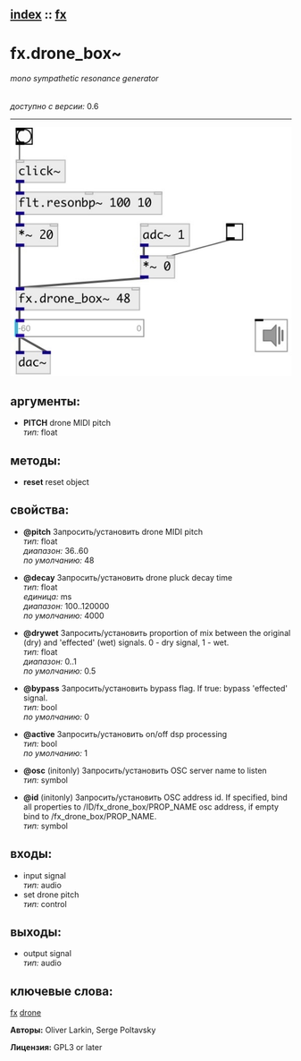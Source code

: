 [index](index.html) :: [fx](category_fx.html)
---

# fx.drone_box~

###### mono sympathetic resonance generator

*доступно с версии:* 0.6

---




[![example](../examples/img/fx.drone_box~.jpg)](../examples/pd/fx.drone_box~.pd)



## аргументы:

* **PITCH**
drone MIDI pitch<br>
_тип:_ float<br>



## методы:

* **reset**
reset object<br>




## свойства:

* **@pitch** 
Запросить/установить drone MIDI pitch<br>
_тип:_ float<br>
_диапазон:_ 36..60<br>
_по умолчанию:_ 48<br>

* **@decay** 
Запросить/установить drone pluck decay time<br>
_тип:_ float<br>
_единица:_ ms<br>
_диапазон:_ 100..120000<br>
_по умолчанию:_ 4000<br>

* **@drywet** 
Запросить/установить proportion of mix between the original (dry) and &#39;effected&#39; (wet) signals. 0 -
dry signal, 1 - wet.<br>
_тип:_ float<br>
_диапазон:_ 0..1<br>
_по умолчанию:_ 0.5<br>

* **@bypass** 
Запросить/установить bypass flag. If true: bypass &#39;effected&#39; signal.<br>
_тип:_ bool<br>
_по умолчанию:_ 0<br>

* **@active** 
Запросить/установить on/off dsp processing<br>
_тип:_ bool<br>
_по умолчанию:_ 1<br>

* **@osc** (initonly)
Запросить/установить OSC server name to listen<br>
_тип:_ symbol<br>

* **@id** (initonly)
Запросить/установить OSC address id. If specified, bind all properties to /ID/fx_drone_box/PROP_NAME
osc address, if empty bind to /fx_drone_box/PROP_NAME.<br>
_тип:_ symbol<br>



## входы:

* input signal<br>
_тип:_ audio
* set drone pitch<br>
_тип:_ control



## выходы:

* output signal<br>
_тип:_ audio



## ключевые слова:

[fx](keywords/fx.html)
[drone](keywords/drone.html)






**Авторы:** Oliver Larkin, Serge Poltavsky




**Лицензия:** GPL3 or later





